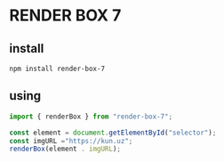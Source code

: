 # RENDER BOX 7

## install

`npm install render-box-7`

## using

```js
import { renderBox } from "render-box-7";

const element = document.getElementById("selector");
const imgURL ="https://kun.uz";
renderBox(element . imgURL);
```